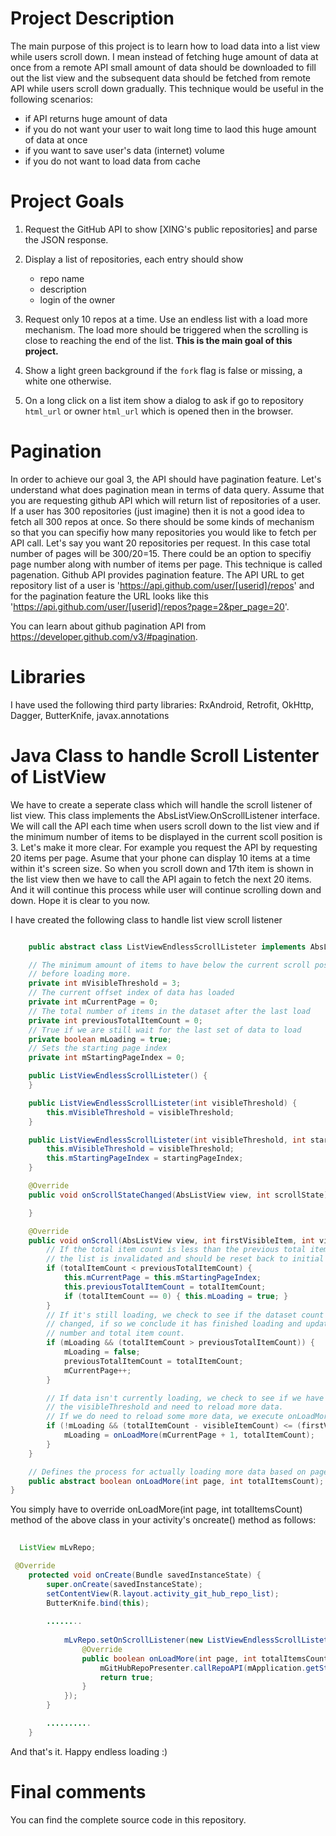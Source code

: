 # Project Description

The main purpose of this project is to learn how to load data into a list view while users scroll down. I mean instead of fetching huge amount of data at once from a remote API small amount of data should be downloaded to fill out the list view and the subsequent data should be fetched from remote API while users scroll down gradually. This technique would be useful in the following scenarios:

- if API returns huge amount of data
- if you do not want your user to wait long time to laod this huge amount of data at once
- if you want to save user's data (internet) volume
- if you do not want to load data from cache

# Project Goals

1. Request the GitHub API to show [XING's public repositories] and parse the JSON
   response.
2. Display a list of repositories, each entry should show
    - repo name
    - description
    - login of the owner
    
3. Request only 10 repos at a time. Use an endless list with a load more mechanism. The
   load more should be triggered when the scrolling is close to reaching the end of the
list. __This is the main goal of this project.__

4. Show a light green background if the `fork` flag is false or missing, a white one
   otherwise.

5. On a long click on a list item show a dialog to ask if go to repository `html_url` or
   owner `html_url` which is opened then in the browser.

# Pagination

In order to achieve our goal 3, the API should have pagination feature. Let's understand what does pagination mean in terms of data query. Assume that you are requesting github API which will return list of repositories of a user. If a user has 300 repositories (just imagine) then it is not a good idea to fetch all 300 repos at once. So there should be some kinds of mechanism so that you can specifiy how many repositories you would like to fetch per API call. Let's say you want 20 repositories per request. In this case total number of pages will be 300/20=15. There could be an option to specifiy page number along with number of items per page. This technique is called pagenation. Github API provides pagination feature. The API URL to get repository list of a user is 'https://api.github.com/user/[userid]/repos' and for the pagination feature the URL looks like this 'https://api.github.com/user/[userid]/repos?page=2&per_page=20'. 

You can learn about github pagination API from https://developer.github.com/v3/#pagination.


# Libraries

I have used the following third party libraries:
RxAndroid, Retrofit, OkHttp, Dagger, ButterKnife, javax.annotations


# Java Class to handle Scroll Listenter of ListView

We have to create a seperate class which will handle the scroll listener of list view. This class implements the AbsListView.OnScrollListener interface. We will call the API each time when users scroll down to the list view and if the minimum number of items to be displayed in the current scoll position is 3. Let's make it more clear. For example you request the API by requesting 20 items per page. Asume that your phone can display 10 items at a time within it's screen size. So when you scroll down and 17th item is shown in the list view then we have to call the API again to fetch the next 20 items. And it will continue this process while user will continue scrolling down and down. Hope it is clear to you now.

I have created the following class to handle list view scroll listener

```java

    public abstract class ListViewEndlessScrollListeter implements AbsListView.OnScrollListener {

    // The minimum amount of items to have below the current scroll position
    // before loading more.
    private int mVisibleThreshold = 3;
    // The current offset index of data has loaded
    private int mCurrentPage = 0;
    // The total number of items in the dataset after the last load
    private int previousTotalItemCount = 0;
    // True if we are still wait for the last set of data to load
    private boolean mLoading = true;
    // Sets the starting page index
    private int mStartingPageIndex = 0;

    public ListViewEndlessScrollListeter() {
    }

    public ListViewEndlessScrollListeter(int visibleThreshold) {
        this.mVisibleThreshold = visibleThreshold;
    }

    public ListViewEndlessScrollListeter(int visibleThreshold, int startingPageIndex) {
        this.mVisibleThreshold = visibleThreshold;
        this.mStartingPageIndex = startingPageIndex;
    }

    @Override
    public void onScrollStateChanged(AbsListView view, int scrollState) {

    }

    @Override
    public void onScroll(AbsListView view, int firstVisibleItem, int visibleItemCount, int totalItemCount) {
        // If the total item count is less than the previous total item,  then assume that
        // the list is invalidated and should be reset back to initial state
        if (totalItemCount < previousTotalItemCount) {
            this.mCurrentPage = this.mStartingPageIndex;
            this.previousTotalItemCount = totalItemCount;
            if (totalItemCount == 0) { this.mLoading = true; }
        }
        // If it's still loading, we check to see if the dataset count has
        // changed, if so we conclude it has finished loading and update the current page
        // number and total item count.
        if (mLoading && (totalItemCount > previousTotalItemCount)) {
            mLoading = false;
            previousTotalItemCount = totalItemCount;
            mCurrentPage++;
        }

        // If data isn't currently loading, we check to see if we have reached
        // the visibleThreshold and need to reload more data.
        // If we do need to reload some more data, we execute onLoadMore to fetch the data.
        if (!mLoading && (totalItemCount - visibleItemCount) <= (firstVisibleItem + mVisibleThreshold)) {
            mLoading = onLoadMore(mCurrentPage + 1, totalItemCount);
        }
    }

    // Defines the process for actually loading more data based on page
    public abstract boolean onLoadMore(int page, int totalItemsCount);
}

```

You simply have to override onLoadMore(int page, int totalItemsCount) method of the above class in your activity's oncreate() method as follows:

```java
  
  ListView mLvRepo;

 @Override
    protected void onCreate(Bundle savedInstanceState) {
        super.onCreate(savedInstanceState);
        setContentView(R.layout.activity_git_hub_repo_list);
        ButterKnife.bind(this);
        
        ........
        
            mLvRepo.setOnScrollListener(new ListViewEndlessScrollListeter() {
                @Override
                public boolean onLoadMore(int page, int totalItemsCount) {
                    mGitHubRepoPresenter.callRepoAPI(mApplication.getString(R.string.git_user_name),page,REPO_PER_PAGE);
                    return true;
                }
            });
        }

        ..........
    }


```

And that's it. Happy endless loading :) 

# Final comments
You can find the complete source code in this repository.
